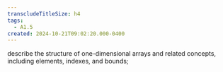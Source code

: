 ```yaml
---
transcludeTitleSize: h4
tags:
  - A1.5
created: 2024-10-21T09:02:20.000-0400
---
```

describe the structure of one-dimensional arrays and related concepts, including elements, indexes, and bounds;
